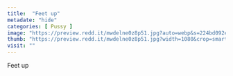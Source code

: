 ```yaml
---
title:  "Feet up"
metadate: "hide"
categories: [ Pussy ]
image: "https://preview.redd.it/mwdelne0z8p51.jpg?auto=webp&s=224bd092ee0823ad8f3583becdefac4be8b640d0"
thumb: "https://preview.redd.it/mwdelne0z8p51.jpg?width=1080&crop=smart&auto=webp&s=f40b6c42b535aeba539bfb4bf87b53e3dd35f829"
visit: ""
---
```

Feet up
